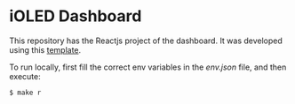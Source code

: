 # iOLED Dashboard

This repository has the Reactjs project of the dashboard. It was developed using this [template](https://demos.creative-tim.com/argon-dashboard-react/#/documentation/overview).

To run locally, first fill the correct env variables in the _env.json_ file, and then execute:

```
$ make r
```

